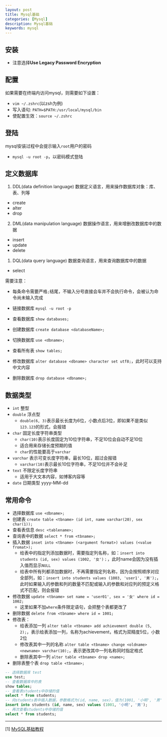```yaml
---
layout: post
title: Mysql基础
categories: [Mysql]
description: Mysql基础
keywords: mysql
---
```


## 安装

* 注意选择**Use Legacy Password Encryption**
  
## 配置

如果需要在终端内访问mysql，则需要如下设置：
* `vim ~/.zshrc`(以zsh为例)
* 写入语句: `PATH=$PATH:/usr/local/mysql/bin`
* 使配置生效：`source ~/.zshrc`

## 登陆

mysql安装过程中会提示输入`root`用户的密码
* `mysql -u root -p`，以密码模式登陆

## 定义数据库

1. DDL(data definition language) 数据定义语言，用来操作数据库对象：库、表、列等

* create
* alter
* drop

2. DML(data manipulation language) 数据操作语言，用来增删改数据库中的数据

* insert
* update
* delete

1. DQL(data query language) 数据查询语言，用来查询数据库中的数据

* select

需要注意：
* 每条命令需要严格`;`结尾，不输入分号直接会车并不会执行命令，会被认为命令尚未输入完成

* 链接数据库 `mysql -u root -p`
* 查看数据库 `show databases;`
* 创建数据库 `create database <databaseName>;`
* 切换数据库 `use <dbname>;`
* 查看所有表 `show tables;`
* 修改数据库 `alter database <dbname> character set utf8;`，此时可以支持中文内容
* 删除数据库 `drop database <dbname>;`

## 数据类型

* `int` 整型
* `double` 浮点型
  * `double(6, 3)`表示最长长度为6位，小数点后3位，即如果不是类似`123.123`的形式，会报错
* `char` 固定长度字符串类型
  * `char(10)`表示长度固定为10位字符串，不足10位会自动不足10位
  * 适合用来存储长度预期的值
  * `char`的性能要高于`varchar`
* `varchar` 表示可变长度字符串，最长10位，超过会报错
  * `varchar(10)`表示最长10位字符串，不足10位并不会补足
* `text` 不限定长度字符串
  * 适用于大文本内容，如博客内容等
* `date` 日期类型 yyyy-MM-dd

## 常用命令

* 选择数据库 `use <dbname>;`
* 创建表 `create table <tbname> (id int, name varchar(20), sex char(1));`
* 查看表信息 `desc <tablename>;`
* 查询表中的数据 `select * from <tbname>;`
* 插入数据 `inset into <tbname> (<argument format>) values (<value fromat>);`
  * 给表中的指定列添加数据时，需要指定列名称，如：`insert into students (id, sex) values (1002, '女')；`，此时name会因为没有插入值而显示`NULL`
  * 给表中所有列都添加数据时，不再需要指定列名称，因为会按照顺序对应全部列，如：`insert into students values (1003, 'user1', '男');`，此时如果输入的参数和列的数量不匹配或输入的参数和对应列的预定义格式不匹配，则会报错
* 修改数据 `update <tbname> set name = 'user01', sex = '女' where id = 1002;`
  * 这里如果不加`where`条件限定语句，会把整个表都更改了
* 删除数据 `delete from <tbname> where id = 1001;`
* 修改表：
  * 给表添加一列 `alter table <tbname> add achievement double (5, 2);`，表示给表添加一列，名称为achievement，格式为双精度5位，小数2位
  * 修改表其中一列的名称 `alter table <tbname> change <oldname> <newname> varchar(10);`，表示更改其中一列名称同时指定格式
  * 删除表其中一列 `alter table <tbname> drop <name>;`
* 删除表整个表 `drop table <tbname>;`

```sql
-- 选择数据库 test
use test;
-- 查看数据库中的表
show tables;
-- 查看表students中存储的值
select * from students;
-- 向students表中插入数据，参数格式为(id, name, sex)，值为(1001, '小明', '男')
insert into students (id, name, sex) values (1001, '小明', '男');
-- 再次查看students中存储的值
select * from students;
```







---

[1] [MySQL基础教程](https://www.bilibili.com/video/BV1t54y1W7TR?p=3&spm_id_from=pageDriver)
